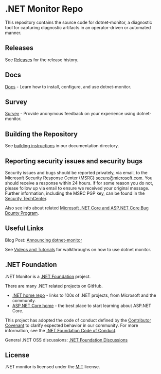 # .NET Monitor Repo

This repository contains the source code for dotnet-monitor, a diagnostic tool for capturing diagnostic artifacts in an operator-driven or automated manner.

## Releases

See [Releases](documentation/releases.md) for the release history.

## Docs

[Docs](documentation/README.md) - Learn how to install, configure, and use dotnet-monitor.

## Survey

[Survey](https://aka.ms/dotnet-monitor-survey) - Provide anonymous feedback on your experience using dotnet-monitor.

## Building the Repository

See [building instructions](documentation/building.md) in our documentation directory.

## Reporting security issues and security bugs

Security issues and bugs should be reported privately, via email, to the Microsoft Security Response Center (MSRC) <secure@microsoft.com>. You should receive a response within 24 hours. If for some reason you do not, please follow up via email to ensure we received your original message. Further information, including the MSRC PGP key, can be found in the [Security TechCenter](https://www.microsoft.com/msrc/faqs-report-an-issue).

Also see info about related [Microsoft .NET Core and ASP.NET Core Bug Bounty Program](https://www.microsoft.com/msrc/bounty-dot-net-core).

## Useful Links

Blog Post: [Announcing dotnet-monitor](https://devblogs.microsoft.com/dotnet/announcing-dotnet-monitor-in-net-6/)

See [Videos and Tutorials](documentation/videos-and-tutorials.md) for walkthroughs on how to use dotnet monitor.

## .NET Foundation

.NET Monitor is a [.NET Foundation](https://www.dotnetfoundation.org/projects) project.

There are many .NET related projects on GitHub.

- [.NET home repo](https://github.com/Microsoft/dotnet) - links to 100s of .NET projects, from Microsoft and the community.
- [ASP.NET Core home](https://docs.microsoft.com/aspnet/core/?view=aspnetcore-3.1) - the best place to start learning about ASP.NET Core.

This project has adopted the code of conduct defined by the [Contributor Covenant](http://contributor-covenant.org/) to clarify expected behavior in our community. For more information, see the [.NET Foundation Code of Conduct](http://www.dotnetfoundation.org/code-of-conduct).

General .NET OSS discussions: [.NET Foundation Discussions](https://github.com/dotnet-foundation/Home/discussions)

## License

.NET monitor  is licensed under the [MIT](LICENSE.TXT) license.


